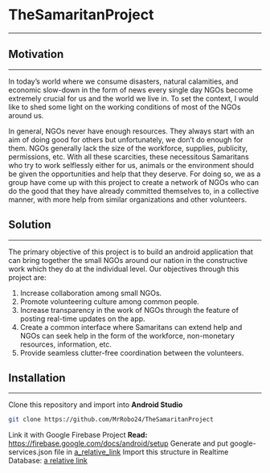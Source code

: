 # TheSamaritanProject
---------------------

## Motivation
---------------------

In today’s world where we consume disasters, natural calamities, and economic slow-down in the form of news every single day NGOs become extremely crucial for us and the world we live in. To set the context, I would like to shed some light on the working conditions of most of the NGOs around us. 

In general, NGOs never have enough resources. They always start with an aim of doing good for others but unfortunately, we don’t do enough for them. NGOs generally lack the size of the workforce, supplies, publicity, permissions, etc. With all these scarcities, these necessitous Samaritans who try to work selflessly either for us, animals or the environment should be given the opportunities and help that they deserve. For doing so, we as a group have come up with this project to create a network of NGOs who can do the good that they have already committed themselves to, in a collective manner, with more help from similar organizations and other volunteers.


## Solution
-------------------

The primary objective of this project is to build an android application that can bring together the small NGOs around our nation in the constructive work which they do at the individual level. Our objectives through this project are:
1. Increase collaboration among small NGOs.
2. Promote volunteering culture among common people.
3. Increase transparency in the work of NGOs through the feature of posting real-time updates on the app.
4. Create a common interface where Samaritans can extend help and NGOs can seek help in the form of the workforce, non-monetary resources, information, etc.
5. Provide seamless clutter-free coordination between the volunteers.

## Installation
-------------------
Clone this repository and import into **Android Studio**
```bash
git clone https://github.com/MrRobo24/TheSamaritanProject
```
Link it with Google Firebase Project
**Read:** https://firebase.google.com/docs/android/setup
Generate and put google-services.json file in [a_relative_link](TheSamaritanProject/app/)
Import this structure in Realtime Database: [a relative link](the-samaritans-export.json)
